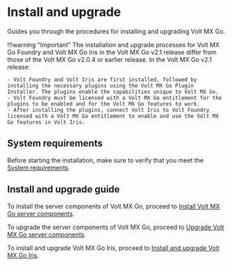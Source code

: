 # Install and upgrade

Guides you through the procedures for installing and upgrading Volt MX Go.

!!!warning "Important"
    The installation and upgrade processes for Volt MX Go Foundry and Volt MX Go Iris in the Volt MX Go v2.1 release differ from those of the Volt MX Go v2.0.4 or earlier release. In the Volt MX Go v2.1 release: 
    
    - Volt Foundry and Volt Iris are first installed, followed by installing the necessary plugins using the Volt MX Go Plugin Installer. The plugins enable the capabilities unique to Volt MX Go. 
    - Volt Foundry must be licensed with a Volt MX Go entitlement for the plugins to be enabled and for the Volt MX Go features to work.
    - After installing the plugins, connect Volt Iris to Volt Foundry licensed with a Volt MX Go entitlement to enable and use the Volt MX Go features in Volt Iris.

<!--## Before you begin

In case you would like to deploy Volt MX Go in a **development or test only environment**, you can do so with Kubernetes using the following options:

- using [K3s](https://docs.k3s.io) on an Ubuntu, RHEL, SLES machine or VM

- using [Rancher Desktop](https://docs.rancherdesktop.io) running on Windows
-->

## System requirements

Before starting the installation, make sure to verify that you meet the [System requirements](sysreqindex.md).

## Install and upgrade guide

To install the server components of Volt MX Go, proceed to [Install Volt MX Go server components](installfoundryindex.md).

To upgrade the server components of Volt MX Go, proceed to [Upgrade Volt MX Go server components](versupgradeindx.md).

To install and upgrade Volt MX Go Iris, proceed to [Install and upgrade Volt MX Go Iris](installirisindex.md).

<!--To install and upgrade the server components of Volt MX Go in a development or test only environment, proceed to [Install and upgrade Volt MX Go in development or test only environment](testdeploy.md).

After installing the server components, proceed to [Install and upgrade Volt MX Go Iris](installirisindex.md). -->
